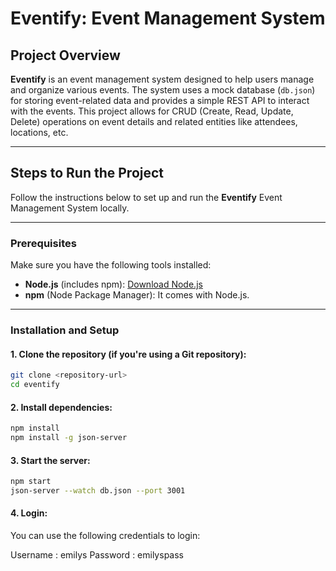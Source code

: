 # Eventify: Event Management System

## Project Overview

**Eventify** is an event management system designed to help users manage and organize various events. The system uses a mock database (`db.json`) for storing event-related data and provides a simple REST API to interact with the events. This project allows for CRUD (Create, Read, Update, Delete) operations on event details and related entities like attendees, locations, etc.

---

## Steps to Run the Project

Follow the instructions below to set up and run the **Eventify** Event Management System locally.

---

### Prerequisites

Make sure you have the following tools installed:

- **Node.js** (includes npm): [Download Node.js](https://nodejs.org/)
- **npm** (Node Package Manager): It comes with Node.js.

---

### Installation and Setup

#### 1. **Clone the repository** (if you're using a Git repository):

```bash
git clone <repository-url>
cd eventify
```

#### 2. **Install dependencies**:

```bash
npm install
npm install -g json-server
```

#### 3. **Start the server**:

```bash
npm start
json-server --watch db.json --port 3001
```

#### 4. **Login**:

You can use the following credentials to login:

Username : emilys
Password : emilyspass
